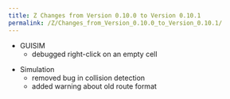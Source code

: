 ```yaml
---
title: Z Changes from Version 0.10.0 to Version 0.10.1
permalink: /Z/Changes_from_Version_0.10.0_to_Version_0.10.1/
---
```


-   GUISIM
    -   debugged right-click on an empty cell

<!-- -->

-   Simulation
    -   removed bug in collision detection
    -   added warning about old route format
